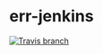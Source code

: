 # err-jenkins

[![Travis branch](https://img.shields.io/travis/ESSS/err-jenkins/master.svg)](https://travis-ci.org/ESSS/err-jenkins/)